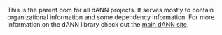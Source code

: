 This is the parent pom for all dANN projects. It serves mostly to contain organizational information and some dependency
information. For more information on the dANN library check out the
[main dANN site](http://wiki.syncleus.com/index.php/dANN).